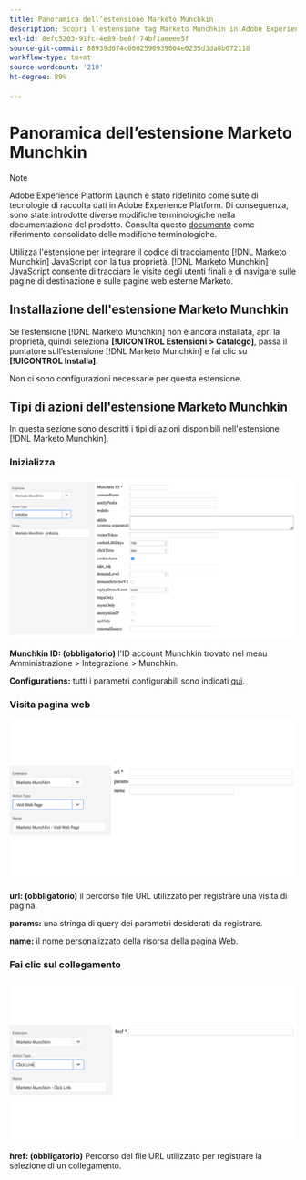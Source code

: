 ```yaml
---
title: Panoramica dell’estensione Marketo Munchkin
description: Scopri l’estensione tag Marketo Munchkin in Adobe Experience Platform.
exl-id: 8efc5203-91fc-4e89-be8f-74bf1aeeee5f
source-git-commit: 88939d674c0002590939004e0235d3da8b072118
workflow-type: tm+mt
source-wordcount: '210'
ht-degree: 89%

---
```


# Panoramica dell’estensione Marketo Munchkin

>[!NOTE]
>
>Adobe Experience Platform Launch è stato ridefinito come suite di tecnologie di raccolta dati in Adobe Experience Platform. Di conseguenza, sono state introdotte diverse modifiche terminologiche nella documentazione del prodotto. Consulta questo [documento](../../../term-updates.md) come riferimento consolidato delle modifiche terminologiche.

Utilizza l&#39;estensione per integrare il codice di tracciamento [!DNL Marketo Munchkin] JavaScript con la tua proprietà. [!DNL Marketo Munchkin] JavaScript consente di tracciare le visite degli utenti finali e di navigare sulle pagine di destinazione e sulle pagine web esterne Marketo.

## Installazione dell&#39;estensione Marketo Munchkin

Se l’estensione [!DNL Marketo Munchkin] non è ancora installata, apri la proprietà, quindi seleziona **[!UICONTROL Estensioni > Catalogo]**, passa il puntatore sull’estensione [!DNL Marketo Munchkin] e fai clic su **[!UICONTROL Installa]**.

Non ci sono configurazioni necessarie per questa estensione.

## Tipi di azioni dell&#39;estensione Marketo Munchkin

In questa sezione sono descritti i tipi di azioni disponibili nell&#39;estensione [!DNL Marketo Munchkin].

### Inizializza

![](../../../images/munchkin-Init.png)

**Munchkin ID: (obbligatorio)** l&#39;ID account Munchkin trovato nel menu Amministrazione > Integrazione > Munchkin.

**Configurations:** tutti i parametri configurabili sono indicati [qui](https://developers.marketo.com/javascript-api/lead-tracking/configuration/).

### Visita pagina web

![](../../../images/munchkin-visit-page.png)

**url: (obbligatorio)** il percorso file URL utilizzato per registrare una visita di pagina.

**params:** una stringa di query dei parametri desiderati da registrare.

**name:** il nome personalizzato della risorsa della pagina Web.

### Fai clic sul collegamento

![](../../../images/munchkin-click-link.png)

**href: (obbligatorio)** Percorso del file URL utilizzato per registrare la selezione di un collegamento.

